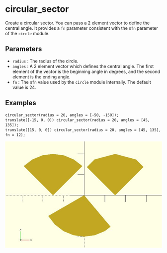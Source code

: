 # circular_sector

Create a circular sector. You can pass a 2 element vector to define the central angle. It provides a `fn` parameter consistent with the `$fn` parameter of the `circle` module.

## Parameters

- `radius` : The radius of the circle.
- `angles` : A 2 element vector which defines the central angle. The first element of the vector is the beginning angle in degrees, and the second element is the ending angle.
- `fn` : The `$fn` value used by the `circle` module internally. The default value is 24.

## Examples

    circular_sector(radius = 20, angles = [-50, -150]);  
    translate([-15, 0, 0]) circular_sector(radius = 20, angles = [45, 135]);  
    translate([15, 0, 0]) circular_sector(radius = 20, angles = [45, 135], fn = 12);  

![circular_sector](images/lib-circular_sector-1.JPG)

